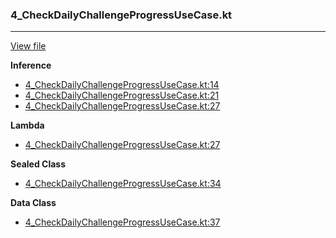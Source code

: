 ### 4_CheckDailyChallengeProgressUseCase.kt
---
[View file](../../recall_analyzed/4_CheckDailyChallengeProgressUseCase.kt)

**Inference**

 - [4_CheckDailyChallengeProgressUseCase.kt:14](../../recall_analyzed/4_CheckDailyChallengeProgressUseCase.kt#L14)
 - [4_CheckDailyChallengeProgressUseCase.kt:21](../../recall_analyzed/4_CheckDailyChallengeProgressUseCase.kt#L21)
 - [4_CheckDailyChallengeProgressUseCase.kt:27](../../recall_analyzed/4_CheckDailyChallengeProgressUseCase.kt#L27)

**Lambda**

 - [4_CheckDailyChallengeProgressUseCase.kt:27](../../recall_analyzed/4_CheckDailyChallengeProgressUseCase.kt#L27)

**Sealed Class**

 - [4_CheckDailyChallengeProgressUseCase.kt:34](../../recall_analyzed/4_CheckDailyChallengeProgressUseCase.kt#L34)

**Data Class**

 - [4_CheckDailyChallengeProgressUseCase.kt:37](../../recall_analyzed/4_CheckDailyChallengeProgressUseCase.kt#L37)
